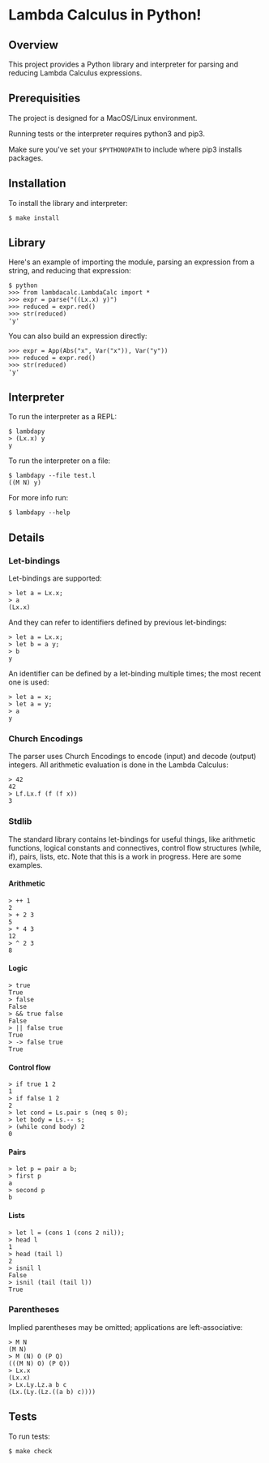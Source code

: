 # Lambda Calculus in Python!

## Overview 
 
This project provides a Python library and interpreter for parsing and reducing Lambda Calculus expressions.

## Prerequisities

The project is designed for a MacOS/Linux environment.

Running tests or the interpreter requires python3 and pip3.

Make sure you've set your `$PYTHONOPATH` to include where pip3 installs packages.

## Installation

To install the library and interpreter:
```
$ make install
```

## Library

Here's an example of importing the module, parsing an expression from a string, and reducing that expression:

```
$ python
>>> from lambdacalc.LambdaCalc import *
>>> expr = parse("((Lx.x) y)")
>>> reduced = expr.red()
>>> str(reduced)
'y'
```

You can also build an expression directly:

```
>>> expr = App(Abs("x", Var("x")), Var("y"))
>>> reduced = expr.red()
>>> str(reduced)
'y'
```

## Interpreter

To run the interpreter as a REPL:
```
$ lambdapy
> (Lx.x) y
y
```

To run the interpreter on a file:
```
$ lambdapy --file test.l
((M N) y)
```

For more info run:
```
$ lambdapy --help
```

## Details

### Let-bindings

Let-bindings are supported:

```
> let a = Lx.x;
> a
(Lx.x)
```

And they can refer to identifiers defined by previous let-bindings:

```
> let a = Lx.x;
> let b = a y;
> b
y
```

An identifier can be defined by a let-binding multiple times; the most recent one is used:

```
> let a = x;
> let a = y;
> a
y
```

### Church Encodings

The parser uses Church Encodings to encode (input) and decode (output) integers. All arithmetic evaluation is
done in the Lambda Calculus:

```
> 42
42
> Lf.Lx.f (f (f x))
3
```

### Stdlib

The standard library contains let-bindings for useful things, like arithmetic functions, logical constants and connectives, 
control flow structures (while, if), pairs, lists, etc. Note that this is a work in progress. 
Here are some examples.

#### Arithmetic
```
> ++ 1
2
> + 2 3
5
> * 4 3
12
> ^ 2 3
8
```

#### Logic
```
> true
True
> false
False
> && true false
False
> || false true
True
> -> false true
True
```

#### Control flow
```
> if true 1 2
1
> if false 1 2
2
> let cond = Ls.pair s (neq s 0);
> let body = Ls.-- s;
> (while cond body) 2
0
```

#### Pairs
```
> let p = pair a b;
> first p
a
> second p
b
````

#### Lists
```
> let l = (cons 1 (cons 2 nil));
> head l
1
> head (tail l)
2
> isnil l
False
> isnil (tail (tail l))
True
```

### Parentheses

Implied parentheses may be omitted; applications are left-associative:

```
> M N
(M N)
> M (N) O (P Q)
(((M N) O) (P Q))
> Lx.x
(Lx.x)
> Lx.Ly.Lz.a b c
(Lx.(Ly.(Lz.((a b) c))))
```

## Tests
To run tests:
```
$ make check
```

